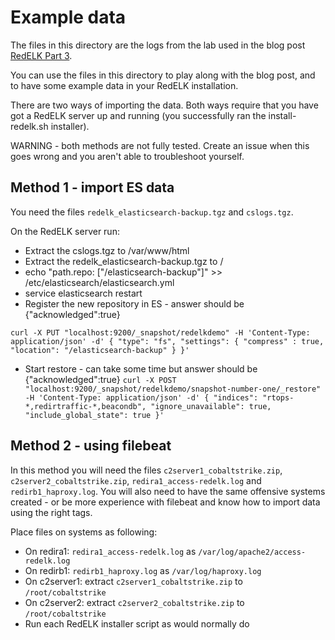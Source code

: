 # Example data #
The files in this directory are the logs from the lab used in the blog post [RedELK Part 3](https://outflank.nl/blog/2020/04/07/redelk-part-3-achieving-operational-oversight/). 

You can use the files in this directory to play along with the blog post, and to have some example data in your RedELK installation.

There are two ways of importing the data. Both ways require that you have got a RedELK server up and running (you successfully ran the install-redelk.sh installer).

WARNING - both methods are not fully tested. Create an issue when this goes wrong and you aren't able to troubleshoot yourself.

## Method 1 - import ES data
You need the files `redelk_elasticsearch-backup.tgz` and `cslogs.tgz`. 

On the RedELK server run:
* Extract the cslogs.tgz to /var/www/html 
* Extract the redelk_elasticsearch-backup.tgz to /
* echo "path.repo: [\"/elasticsearch-backup\"]" >> /etc/elasticsearch/elasticsearch.yml
* service elasticsearch restart
* Register the new repository in ES - answer should be {"acknowledged":true}

`curl -X PUT "localhost:9200/_snapshot/redelkdemo" -H 'Content-Type: application/json' -d'
{
   "type": "fs",
   "settings": {
       "compress" : true,
       "location": "/elasticsearch-backup"
   }
}'`
* Start restore - can take some time but answer should be {"acknowledged":true}
`curl -X POST "localhost:9200/_snapshot/redelkdemo/snapshot-number-one/_restore" -H 'Content-Type: application/json' -d'
{
  "indices": "rtops-*,redirtraffic-*,beacondb",
  "ignore_unavailable": true,
  "include_global_state": true
}'`


## Method 2 - using filebeat
In this method you will need the files `c2server1_cobaltstrike.zip`, `c2server2_cobaltstrike.zip`, `redira1_access-redelk.log` and `redirb1_haproxy.log`.
You will also need to have the same offensive systems created - or be more experience with filebeat and know how to import data using the right tags. 

Place files on systems as following:
* On redira1: `redira1_access-redelk.log` as `/var/log/apache2/access-redelk.log`
* On redirb1: `redirb1_haproxy.log` as `/var/log/haproxy.log`
* On c2server1: extract `c2server1_cobaltstrike.zip` to `/root/cobaltstrike`
* On c2server2: extract `c2server2_cobaltstrike.zip` to `/root/cobaltstrike`
* Run each RedELK installer script as would normally do
